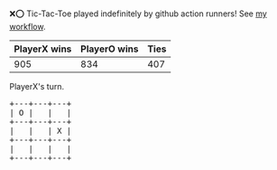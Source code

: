 :x::o: Tic-Tac-Toe played indefinitely by github action runners! See [my workflow](.github/workflows/play.yaml).

|PlayerX wins|PlayerO wins|Ties|
|-|-|-|
|905|834|407|

PlayerX's turn.

<pre>
+---+---+---+
| O |   |   |
+---+---+---+
|   |   | X |
+---+---+---+
|   |   |   |
+---+---+---+
</pre>